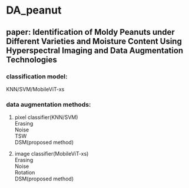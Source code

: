 # DA_peanut

## paper: Identification of Moldy Peanuts under Different Varieties and Moisture Content Using Hyperspectral Imaging and Data Augmentation Technologies

### classification model:   
KNN/SVM/MobileViT-xs

### data augmentation methods:

1. pixel classifier(KNN/SVM)   
Erasing   
Noise   
TSW   
DSM(proposed method)   

2. image classifier(MobileViT-xs)   
Erasing   
Noise   
Rotation   
DSM(proposed method)   
